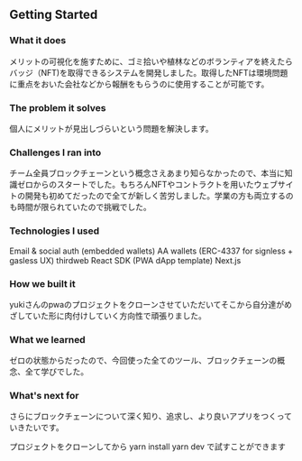 ## Getting Started

### What it does
メリットの可視化を施すために、ゴミ拾いや植林などのボランティアを終えたらバッジ（NFT)を取得できるシステムを開発しました。取得したNFTは環境問題に重点をおいた会社などから報酬をもらうのに使用することが可能です。

### The problem it solves
個人にメリットが見出しづらいという問題を解決します。

### Challenges I ran into
チーム全員ブロックチェーンという概念さえあまり知らなかったので、本当に知識ゼロからのスタートでした。もちろんNFTやコントラクトを用いたウェブサイトの開発も初めてだったので全てが新しく苦労しました。学業の方も両立するのも時間が限られていたので挑戦でした。

### Technologies I used
Email & social auth (embedded wallets)
AA wallets (ERC-4337 for signless + gasless UX)
thirdweb React SDK (PWA dApp template)
Next.js

### How we built it
yukiさんのpwaのプロジェクトをクローンさせていただいてそこから自分達がめざしていた形に肉付けしていく方向性で頑張りました。

### What we learned
ゼロの状態からだったので、今回使った全てのツール、ブロックチェーンの概念、全て学びでした。

### What's next for
さらにブロックチェーンについて深く知り、追求し、より良いアプリをつくっていきたいです。

プロジェクトをクローンしてから
yarn install
yarn dev
で試すことができます